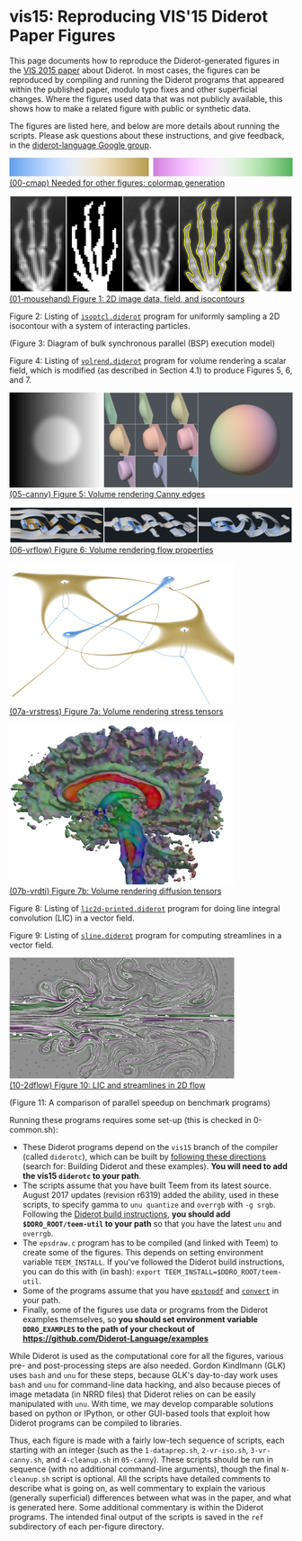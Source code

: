 # vis15: Reproducing VIS'15 Diderot Paper Figures

This page documents how to reproduce the
Diderot-generated figures in the [VIS 2015
paper](http://people.cs.uchicago.edu/~glk/pubs/#VIS-2015) about
Diderot.  In most cases, the figures can be reproduced
by compiling and running the Diderot programs that appeared within the
published paper, modulo typo fixes and other superficial changes.  Where
the figures used data that was not publicly available, this shows how to
make a related figure with public or synthetic data.

The figures are listed here, and below are more details about running
the scripts. Please ask questions about these instructions, and give feedback,
in the [diderot-language Google group](https://goo.gl/kXpxhV).

![](00-cmap/ref/cmaps.png "Colormaps image")  
[(00-cmap) Needed for other figures: colormap generation](00-cmap)

![](01-mousehand/ref/Figure01-sm.png "Figure 1 image")  
[(01-mousehand) Figure 1: 2D image data, field, and isocontours](01-mousehand)

Figure 2: Listing of [`isoptcl.diderot`](01-mousehand/isoptcl.diderot) program for
uniformly sampling a 2D isocontour with a system of interacting particles.

(Figure 3: Diagram of bulk synchronous parallel (BSP) execution model)

Figure 4: Listing of [`volrend.diderot`](volrend.diderot) program for
volume rendering a scalar field, which is modified (as described in Section 4.1)
to produce Figures 5, 6, and 7.

![](05-canny/ref/Figure05-sm.png "Figure 5 image")  
[(05-canny) Figure 5: Volume rendering Canny edges](05-canny)

![](06-vrflow/ref/Figure06-sm.png "Figure 6 image")  
[(06-vrflow) Figure 6: Volume rendering flow properties](06-vrflow)

![](07a-vrstress/ref/Figure07a-sm.png "Figure 7a image")  
[(07a-vrstress) Figure 7a: Volume rendering stress tensors](07a-vrstress)

![](07b-vrdti/ref/Figure07b-sm.png "Figure 7b image")  
[(07b-vrdti) Figure 7b: Volume rendering diffusion tensors](07b-vrdti)

Figure 8: Listing of [`lic2d-printed.diderot`](10-2dflow/lic2d-printed.diderot) program for
doing line integral convolution (LIC) in a vector field.

Figure 9: Listing of [`sline.diderot`](10-2dflow/sline.diderot) program for
computing streamlines in a vector field.

![](10-2dflow/ref/Figure10-sm.png "Figure 10 image")  
[(10-2dflow) Figure 10: LIC and streamlines in 2D flow](10-2dflow)

(Figure 11: A comparison of parallel speedup on benchmark programs)

Running these programs requires some set-up (this is checked in 0-common.sh):
* These Diderot programs depend on the `vis15` branch of the compiler
(called `diderotc`), which can be built by [following these
directions](https://github.com/Diderot-Language/examples)
(search for: Building Diderot and these examples).  **You will need to
add the vis15 `diderotc` to your path**.
* The scripts assume that you have built Teem from its latest source.
August 2017 updates (revision r6319) added the ability, used in these scripts, to specify
gamma to `unu quantize` and `overrgb` with `-g srgb`.  Following the
[Diderot build instructions](https://github.com/Diderot-Language/examples),
**you should add `$DDRO_ROOT/teem-util` to your path** so that you have
the latest `unu` and `overrgb`.
* The `epsdraw.c` program has to be compiled (and linked with Teem) to
create some of the figures.  This depends on setting environment variable
`TEEM_INSTALL`.  If you've followed the Diderot build instructions, you
can do this with (in bash): `export TEEM_INSTALL=$DDRO_ROOT/teem-util`.
* Some of the programs assume that you have [`epstopdf`](https://www.ctan.org/pkg/epstopdf)
and [`convert`](http://www.imagemagick.org) in your path.
* Finally, some of the figures use data or programs from the Diderot examples
themselves, so **you should set environment variable `DDRO_EXAMPLES` to the
path of your checkout of https://github.com/Diderot-Language/examples**

While Diderot is used as the computational core for all the figures,
various pre- and post-processing steps are also needed. Gordon
Kindlmann (GLK) uses `bash` and `unu` for these steps, because GLK's
day-to-day work uses `bash` and `unu` for command-line data hacking,
and also because pieces of image metadata (in NRRD files) that Diderot
relies on can be easily manipulated with `unu`.  With time, we may
develop comparable solutions based on python or IPython, or other
GUI-based tools that exploit how Diderot programs can be compiled to
libraries.

Thus, each figure is made with a fairly low-tech
sequence of scripts, each starting with an integer (such as the
`1-dataprep.sh`, `2-vr-iso.sh`, `3-vr-canny.sh`, and `4-cleanup.sh` in
`05-canny`).  These scripts should be run in sequence (with no
additional command-line arguments), though the final `N-cleanup.sh` script
is optional.  All the scripts have detailed
comments to describe what is going on, as well commentary to explain
the various (generally superficial) differences between what was in
the paper, and what is generated here.  Some additional commentary
is within the Diderot programs.  The intended final output of the scripts
is saved in the `ref` subdirectory of each per-figure directory.

